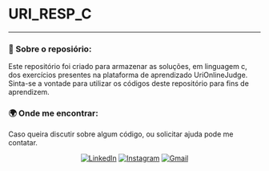 # URI_RESP_C
---
### 👀 Sobre o reposiório:

Este repositório foi criado para armazenar as soluções, em linguagem c, dos exercícios presentes na plataforma de aprendizado UriOnlineJudge.
Sinta-se a vontade para utilizar os códigos deste repositório para fins de aprendizem.

### 🌍 Onde me encontrar:

Caso queira discutir sobre algum código, ou solicitar ajuda pode me contatar.

<div align='center'>

  [![LinkedIn](https://img.shields.io/badge/LinkedIn-blue?style=for-the-badge&logo=linkedin&logoColor=white)](https://www.linkedin.com/in/pedro-cavalcante-898242185/)
  [![Instagram](https://img.shields.io/badge/Instagram-purple?style=for-the-badge&logo=instagram&logoColor=white)](https://www.instagram.com/pedr0cavalcante/)
  [![Gmail](https://img.shields.io/badge/Gmail-darkred?style=for-the-badge&logo=gmail&logoColor=white)](mailto:pedro.ricardo@academico.ufpb.br)
</div>